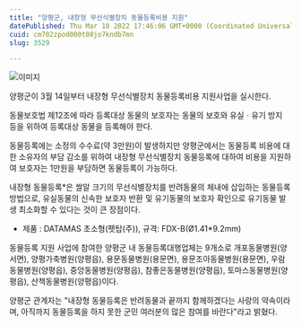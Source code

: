 ```yaml
---
title: "양평군, 내장형 무선식별장치 동물등록비용 지원"
datePublished: Thu Mar 10 2022 17:46:06 GMT+0000 (Coordinated Universal Time)
cuid: cm702zpod000t08jo7kndb7mn
slug: 3529

---
```



![이미지](https://cdn.hashnode.com/res/hashnode/image/upload/v1739254110365/83438d47-79b6-48f9-9f98-a0ae96abe644.jpeg)

양평군이 3월 14일부터 내장형 무선식별장치 동물등록비용 지원사업을 실시한다.

동물보호법 제12조에 따라 등록대상 동물의 보호자는 동물의 보호와 유실ㆍ유기 방지 등을 위하여 등록대상 동물을 등록해야 한다.

동물등록에는 소정의 수수료(약 3만원)이 발생하지만 양평군에서는 동물등록 비용에 대한 소유자의 부담 감소를 위하여 내장형 무선식별장치 동물등록에 대하여 비용을 지원하여 보호자는 1만원을 부담하면 동물등록이 가능하다.

내장형 동물등록*은 쌀알 크기의 무선식별장치를 반려동물의 체내에 삽입하는 동물등록 방법으로, 유실동물의 신속한 보호자 반환 및 유기동물의 보호자 확인으로 유기동물 발생 최소화할 수 있다는 것이 큰 장점이다.

* 제품 : DATAMAS 초소형(펫탑(주)), 규격: FDX-B(Ø1.41*9.2mm)

동물등록 지원 사업에 참여한 양평군 내 동물등록대행업체는 9개소로 개포동물병원(양서면), 양평가축병원(양평읍), 용문동물병원(용문면), 용문조아동물병원(용문면), 우람동물병원(양평읍), 중앙동물병원(양평읍), 참좋은동물병원(양평읍), 토마스동물병원(양평읍), 산책동물병원(양평읍)이다.

양평군 관계자는 "내장형 동물등록은 반려동물과 끝까지 함께하겠다는 사랑의 약속이라며, 아직까지 동물등록을 하지 못한 군민 여러분의 많은 참여를 바란다"라고 밝혔다.